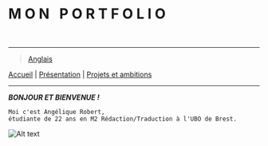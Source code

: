 **M O N &nbsp; P O R T F O L I O**
================================================
&nbsp;
- - - -
> [Anglais](./en/index.md)
&nbsp;

[Accueil](./index.md) | [Présentation](./présentation.md) | [Projets et ambitions](./ambitions.md)

---------------------------------

_**BONJOUR ET BIENVENUE !**_
~~~~
Moi c'est Angélique Robert,
étudiante de 22 ans en M2 Rédaction/Traduction à l'UBO de Brest.
~~~~

![Alt text](https://www.brest-life.fr/fileadmin/BrestLife.fr/Logos_fiches_contacts/logo_UBO.jpg)
